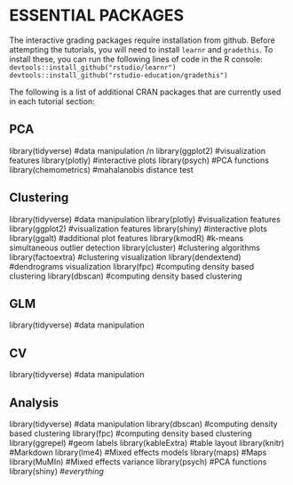 # ESSENTIAL PACKAGES
The interactive grading packages require installation from github. Before attempting the tutorials, you will need to install `learnr` and `gradethis`.
To install these, you can run the following lines of code in the R console:
`devtools::install_github("rstudio/learnr")`
`devtools::install_github("rstudio-education/gradethis")`

The following is a list of additional CRAN packages that are currently used in each tutorial section:

## PCA
library(tidyverse) #data manipulation /n
library(ggplot2) #visualization features
library(plotly) #interactive plots
library(psych) #PCA functions
library(chemometrics) #mahalanobis distance test

## Clustering 
library(tidyverse) #data manipulation
library(plotly) #visualization features
library(ggplot2) #visualization features
library(shiny) #interactive plots
library(ggalt) #additional plot features
library(kmodR) #k-means simultaneous outlier detection 
library(cluster) #clustering algorithms
library(factoextra) #clustering visualization
library(dendextend) #dendrograms visualization
library(fpc) #computing density based clustering
library(dbscan) #computing density based clustering

## GLM
library(tidyverse) #data manipulation

## CV
library(tidyverse) #data manipulation

## Analysis
library(tidyverse) #data manipulation 
library(dbscan) #computing density based clustering
library(fpc) #computing density based clustering
library(ggrepel) #geom labels
library(kableExtra) #table layout
library(knitr) #Markdown
library(lme4) #Mixed effects models
library(maps) #Maps
library(MuMIn) #Mixed effects variance
library(psych) #PCA functions
library(shiny) #*everything*


